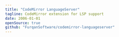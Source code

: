 ```yaml
---
title: "CodeMirror LanguageServer"
tagline: CodeMirror extension for LSP support
date: 2006-01-01
openSource: true
github: "FurqanSoftware/codemirror-languageserver"
---
```


